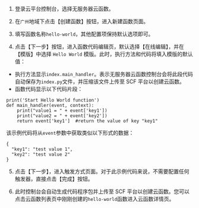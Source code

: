 1) 登录云平台控制台，选择无服务器云函数。

2) 在`广州`地域下点击【创建函数】按钮，进入新建函数页面。

3) 填写函数名称`hello-world`，其他配置项保持默认选项即可。

4) 点击【下一步】按钮，进入函数代码编辑页，默认选择【在线编辑】，并在【模版】中选择 `Hello World` 模版。此时，执行方法和代码将填入模版的默认值：

 - 执行方法显示`index.main_handler`。表示无服务器云函数控制台会将此段代码自动保存为`index.py`文件，并压缩该文件上传至 SCF 平台以创建云函数。
 - 函数代码显示以下代码片段：

```
print('Start Hello World function')
def main_handler(event, context):
    print("value1 = " + event['key1'])
    print("value2 = " + event['key2'])
    return event['key1']  #return the value of key "key1"
```
该示例代码将从`event`参数中获取类似以下形式的数据：
```
{
  "key1": "test value 1",
  "key2": "test value 2"
}
```

5) 点击【下一步】，进入触发方式页面。对于此示例代码来说，不需要配置任何触发器，直接点击【完成】按钮。

6) 此时控制台会自动生成代码程序包并上传至 SCF 平台以创建云函数。您可以点击云函数列表页中刚刚创建的`hello-world`函数进入云函数详情页。

